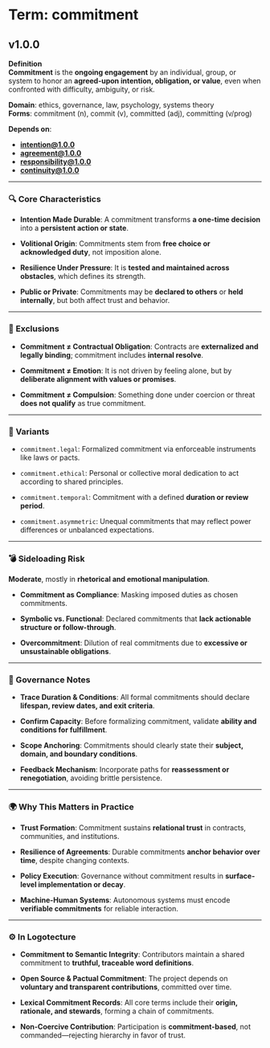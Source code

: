 # Term: commitment

## v1.0.0

**Definition**  
**Commitment** is the **ongoing engagement** by an individual, group, or system to honor an **agreed-upon intention, obligation, or value**, even when confronted with difficulty, ambiguity, or risk.

**Domain**: ethics, governance, law, psychology, systems theory  
**Forms**: commitment (n), commit (v), committed (adj), committing (v/prog)

**Depends on**:  
- **intention@1.0.0**  
- **agreement@1.0.0**  
- **responsibility@1.0.0**  
- **continuity@1.0.0**

---

### 🔍 Core Characteristics

- **Intention Made Durable**: A commitment transforms **a one-time decision** into a **persistent action or state**.

- **Volitional Origin**: Commitments stem from **free choice or acknowledged duty**, not imposition alone.

- **Resilience Under Pressure**: It is **tested and maintained across obstacles**, which defines its strength.

- **Public or Private**: Commitments may be **declared to others** or **held internally**, but both affect trust and behavior.

---

### 🚫 Exclusions

- **Commitment ≠ Contractual Obligation**: Contracts are **externalized and legally binding**; commitment includes **internal resolve**.

- **Commitment ≠ Emotion**: It is not driven by feeling alone, but by **deliberate alignment with values or promises**.

- **Commitment ≠ Compulsion**: Something done under coercion or threat **does not qualify** as true commitment.

---

### 🔁 Variants

- `commitment.legal`: Formalized commitment via enforceable instruments like laws or pacts.

- `commitment.ethical`: Personal or collective moral dedication to act according to shared principles.

- `commitment.temporal`: Commitment with a defined **duration or review period**.

- `commitment.asymmetric`: Unequal commitments that may reflect power differences or unbalanced expectations.

---

### 💣 Sideloading Risk

**Moderate**, mostly in **rhetorical and emotional manipulation**.

- **Commitment as Compliance**: Masking imposed duties as chosen commitments.

- **Symbolic vs. Functional**: Declared commitments that **lack actionable structure or follow-through**.

- **Overcommitment**: Dilution of real commitments due to **excessive or unsustainable obligations**.

---

### 🔐 Governance Notes

- **Trace Duration & Conditions**: All formal commitments should declare **lifespan, review dates, and exit criteria**.

- **Confirm Capacity**: Before formalizing commitment, validate **ability and conditions for fulfillment**.

- **Scope Anchoring**: Commitments should clearly state their **subject, domain, and boundary conditions**.

- **Feedback Mechanism**: Incorporate paths for **reassessment or renegotiation**, avoiding brittle persistence.

---

### 🌍 Why This Matters in Practice

- **Trust Formation**: Commitment sustains **relational trust** in contracts, communities, and institutions.

- **Resilience of Agreements**: Durable commitments **anchor behavior over time**, despite changing contexts.

- **Policy Execution**: Governance without commitment results in **surface-level implementation or decay**.

- **Machine-Human Systems**: Autonomous systems must encode **verifiable commitments** for reliable interaction.

---

### ⚙️ In Logotecture

- **Commitment to Semantic Integrity**: Contributors maintain a shared commitment to **truthful, traceable word definitions**.

- **Open Source & Pactual Commitment**: The project depends on **voluntary and transparent contributions**, committed over time.

- **Lexical Commitment Records**: All core terms include their **origin, rationale, and stewards**, forming a chain of commitments.

- **Non-Coercive Contribution**: Participation is **commitment-based**, not commanded—rejecting hierarchy in favor of trust.
